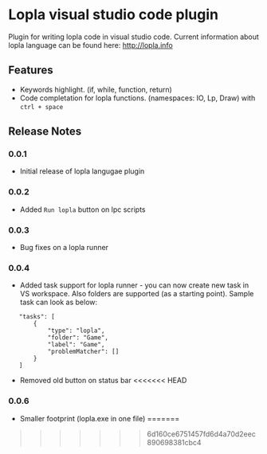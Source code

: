 # Lopla visual studio code plugin

Plugin for writing lopla code in visual studio code. Current information about lopla language can be found here: http://lopla.info 

## Features

* Keywords highlight. (if, while, function, return)
* Code completation for lopla functions. (namespaces: IO, Lp, Draw) with `ctrl + space` 

## Release Notes

### 0.0.1

- Initial release of lopla langugae plugin

### 0.0.2

- Added `Run lopla` button on lpc scripts

### 0.0.3

- Bug fixes on a lopla runner

### 0.0.4

- Added task support for lopla runner - you can now create new task in VS workspace. Also folders are supported (as a starting point). Sample task can look as below:
 ```
    "tasks": [
        {
            "type": "lopla",
            "folder": "Game",
            "label": "Game",
            "problemMatcher": []
        }
    ]
```
- Removed old button on status bar
<<<<<<< HEAD

### 0.0.6

- Smaller footprint (lopla.exe in one file)
=======
>>>>>>> 6d160ce6751457fd6d4a70d2eec890698381cbc4
